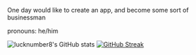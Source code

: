 One day would like to create an app, and become some sort of businessman

pronouns: he/him



![lucknumber8's GitHub stats](https://github-readme-stats.vercel.app/api?username=lucknumber8&show_icons=true&theme=dark)
[![GitHub Streak](https://github-readme-streak-stats.herokuapp.com/?user=lucknumber8&theme=dark)](https://git.io/streak-stats)
